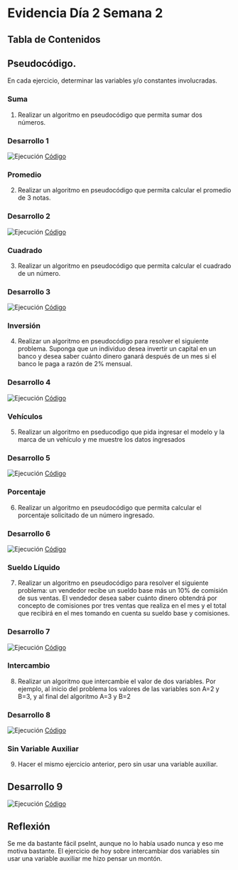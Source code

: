# Evidencia Día 2 Semana 2
## Tabla de Contenidos
## Pseudocódigo.
En cada ejercicio, determinar las variables y/o constantes involucradas.
### Suma
1. Realizar un algoritmo en pseudocódigo que permita sumar dos números.
### Desarrollo 1
![Ejecución](https://raw.githubusercontent.com/SebaFarias/modulo_programacion_basica_en_java/master/Diagramas-deFlujo/Suma.PNG)
[Código](https://github.com/SebaFarias/modulo_programacion_basica_en_java/blob/master/Diagramas-de-Flujo/suma.psc)
### Promedio
2. Realizar un algoritmo en pseudocódigo que permita calcular el promedio de 3 notas.
### Desarrollo 2
![Ejecución](https://raw.githubusercontent.com/SebaFarias/modulo_programacion_basica_en_java/master/Diagramas-deFlujo/Promedio.PNG)
[Código](https://github.com/SebaFarias/modulo_programacion_basica_en_java/blob/master/Diagramas-de-Flujo/promedio.psc)
### Cuadrado
3. Realizar un algoritmo en pseudocódigo que permita calcular el cuadrado de un número.
### Desarrollo 3
![Ejecución](https://raw.githubusercontent.com/SebaFarias/modulo_programacion_basica_en_java/master/Diagramas-deFlujo/Cuadrado.PNG)
[Código](https://github.com/SebaFarias/modulo_programacion_basica_en_java/blob/master/Diagramas-de-Flujo/cuadrado.psc)

### Inversión
4. Realizar un algoritmo en pseudocódigo para resolver el siguiente problema. Suponga que un individuo desea invertir un capital en un banco y desea saber cuánto dinero ganará después de un mes si el banco le paga a razón de 2% mensual.
### Desarrollo 4
![Ejecución](https://raw.githubusercontent.com/SebaFarias/modulo_programacion_basica_en_java/master/Diagramas-deFlujo/Inversion.PNG)
[Código](https://github.com/SebaFarias/modulo_programacion_basica_en_java/blob/master/Diagramas-de-Flujo/inversion.psc)
### Vehículos
5. Realizar un algoritmo en pseducodigo que pida ingresar el modelo y la marca de un vehículo y me muestre los datos ingresados
### Desarrollo 5
![Ejecución](https://raw.githubusercontent.com/SebaFarias/modulo_programacion_basica_en_java/master/Diagramas-deFlujo/Vehiculos.PNG)
[Código](https://github.com/SebaFarias/modulo_programacion_basica_en_java/blob/master/Diagramas-de-Flujo/vehiculos.psc)
### Porcentaje
6. Realizar un algoritmo en pseudocódigo que permita calcular el porcentaje solicitado de un número ingresado.
### Desarrollo 6
![Ejecución](https://raw.githubusercontent.com/SebaFarias/modulo_programacion_basica_en_java/master/Diagramas-deFlujo/Porcentaje.PNG)
[Código](https://github.com/SebaFarias/modulo_programacion_basica_en_java/blob/master/Diagramas-de-Flujo/porcentaje.psc)
### Sueldo Líquido
7. Realizar un algoritmo en pseudocódigo para resolver el siguiente problema: un vendedor recibe un sueldo base más un 10% de comisión de sus ventas. El vendedor desea saber cuánto dinero obtendrá por concepto de comisiones por tres ventas que realiza en el mes y el total que recibirá en el mes tomando en cuenta su sueldo base y comisiones.
### Desarrollo 7
![Ejecución](https://raw.githubusercontent.com/SebaFarias/modulo_programacion_basica_en_java/master/Diagramas-deFlujo/Sueldo.PNG)
[Código](https://github.com/SebaFarias/modulo_programacion_basica_en_java/blob/master/Diagramas-de-Flujo/sueldo.psc)
### Intercambio
8. Realizar un algoritmo que intercambie el valor de dos variables. Por ejemplo, al inicio del problema los valores de las variables son A=2 y B=3, y al final del algoritmo A=3 y B=2
### Desarrollo 8
![Ejecución](https://raw.githubusercontent.com/SebaFarias/modulo_programacion_basica_en_java/master/Diagramas-deFlujo/Intercambio.PNG)
[Código](https://github.com/SebaFarias/modulo_programacion_basica_en_java/blob/master/Diagramas-de-Flujo/intercambio.psc)
### Sin Variable Auxiliar
9. Hacer el mismo ejercicio anterior, pero sin usar una variable auxiliar.
## Desarrollo 9
![Ejecución](https://raw.githubusercontent.com/SebaFarias/modulo_programacion_basica_en_java/master/Diagramas-deFlujo/Intercambio2.PNG)
[Código](https://github.com/SebaFarias/modulo_programacion_basica_en_java/blob/master/Diagramas-de-Flujo/intercambio2.psc)
## Reflexión
Se me da bastante fácil pseInt, aunque no lo había usado nunca y eso me motiva bastante. El ejercicio de hoy sobre intercambiar dos variables sin usar una variable auxiliar me hizo pensar un montón.